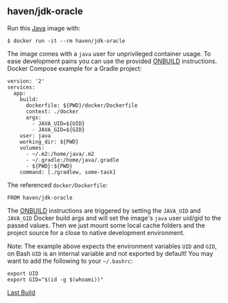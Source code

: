 ## haven/jdk-oracle

Run this [Java][] image with:

    $ docker run -it --rm haven/jdk-oracle

The image comes with a `java` user for unprivileged container usage. To ease development pains
you can use the provided [ONBUILD][] instructions. Docker Compose example for a Gradle project:

```
version: '2'
services:
  app:
    build:
      dockerfile: ${PWD}/docker/Dockerfile
      context: ./docker
      args:
        - JAVA_UID=${UID}
        - JAVA_GID=${GID}
    user: java
    working_dir: ${PWD}
    volumes:
      - ~/.m2:/home/java/.m2
      - ~/.gradle:/home/java/.gradle
      - ${PWD}:${PWD}
    command: [./gradlew, some-task]
```

The referenced `docker/Dockerfile`:

```
FROM haven/jdk-oracle
```

The [ONBUILD][] instructions are triggered by setting the `JAVA_UID` and `JAVA_GID` Docker build args and will
set the image's `java` user uid/gid to the passed values. Then we just mount some local cache folders and
the project source for a close to native development environment.

Note: The example above expects the environment variables `UID` and `GID`, on Bash `UID` is an internal
variable and not exported by default! You may want to add the following to your `~/.bashrc`:

```
export UID
export GID="$(id -g $(whoami))"
```

[Last Build][packages]

[Java]: https://www.oracle.com/java/index.html
[packages]: PACKAGES.md
[ONBUILD]: https://docs.docker.com/engine/reference/builder/#onbuild
